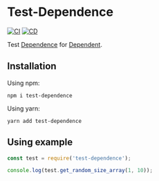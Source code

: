 # Test-Dependence

[![CI](https://github.com/Trard/test-dependence/actions/workflows/CI.yml/badge.svg)](https://github.com/Trard/CICD-tests/actions/workflows/CI.yml)
[![CD](https://github.com/Trard/test-dependence/actions/workflows/CD.yml/badge.svg)](https://github.com/Trard/CICD-tests/actions/workflows/CD.yml)

Test [Dependence](https://github.com/Trard/test-dependence) for [Dependent](https://github.com/Trard/test-dependent).

## Installation

Using npm:

```shell
npm i test-dependence
```

Using yarn:

```shell
yarn add test-dependence
```

## Using example

```js
const test = require('test-dependence');

console.log(test.get_random_size_array(1, 10));
```
